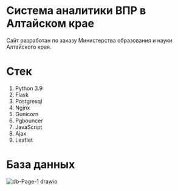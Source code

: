 # Система аналитики ВПР в Алтайском крае
Сайт разработан по заказу Министерства образования и науки Алтайского края.

# Стек
1) Python 3.9
2) Flask
3) Postgresql
4) Nginx
5) Gunicorn
6) Pgbouncer
7) JavaScript
8) Ajax
9) Leaflet

# База данных
![db-Page-1 drawio](https://user-images.githubusercontent.com/65642018/167776122-2495e856-0edf-4130-a588-4b4f4934015b.png)
